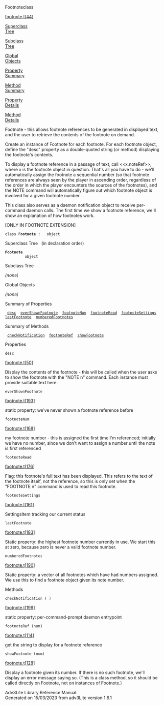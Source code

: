 <span class="title">Footnote</span><span class="type">class</span>

[footnote.t](../file/footnote.t.html)\[[44](../source/footnote.t.html#44)\]

[Superclass  
Tree](#_SuperClassTree_)

[Subclass  
Tree](#_SubClassTree_)

[Global  
Objects](#_ObjectSummary_)

[Property  
Summary](#_PropSummary_)

[Method  
Summary](#_MethodSummary_)

[Property  
Details](#_Properties_)

[Method  
Details](#_Methods_)

<div class="fdesc">

Footnote - this allows footnote references to be generated in displayed
text, and the user to retrieve the contents of the footnote on demand.

Create an instance of Footnote for each footnote. For each footnote
object, define the "desc" property as a double-quoted string (or method)
displaying the footnote's contents.

To display a footnote reference in a passage of text, call
\<\<x.noteRef\>\>, where x is the footnote object in question. That's
all you have to do - we'll automatically assign the footnote a
sequential number (so that footnote references are always seen by the
player in ascending order, regardless of the order in which the player
encounters the sources of the footnotes), and the NOTE command will
automatically figure out which footnote object is involved for a given
footnote number.

This class also serves as a daemon notification object to receive
per-command daemon calls. The first time we show a footnote reference,
we'll show an explanation of how footnotes work.

\[ONLY IN FOOTNOTE EXTENSION\]

`class `**`Footnote`**` :   object`

</div>

<span id="_SuperClassTree_"></span>

<div class="mjhd">

<span class="hdln">Superclass Tree</span>   (in declaration order)

</div>

**`Footnote`**  
`         object`  
<span id="_SubClassTree_"></span>

<div class="mjhd">

<span class="hdln">Subclass Tree</span>  

</div>

*(none)* <span id="_ObjectSummary_"></span>

<div class="mjhd">

<span class="hdln">Global Objects</span>  

</div>

*(none)* <span id="_PropSummary_"></span>

<div class="mjhd">

<span class="hdln">Summary of Properties</span>  

</div>

` `[`desc`](#desc)`  `[`everShownFootnote`](#everShownFootnote)`  `[`footnoteNum`](#footnoteNum)`  `[`footnoteRead`](#footnoteRead)`  `[`footnoteSettings`](#footnoteSettings)`  `[`lastFootnote`](#lastFootnote)`  `[`numberedFootnotes`](#numberedFootnotes)`  `

<span id="_MethodSummary_"></span>

<div class="mjhd">

<span class="hdln">Summary of Methods</span>  

</div>

` `[`checkNotification`](#checkNotification)`  `[`footnoteRef`](#footnoteRef)`  `[`showFootnote`](#showFootnote)`  `

<span id="_Properties_"></span>

<div class="mjhd">

<span class="hdln">Properties</span>  

</div>

<span id="desc"></span>

`desc`

[footnote.t](../file/footnote.t.html)\[[50](../source/footnote.t.html#50)\]

<div class="desc">

Display the contents of the footnote - this will be called when the user
asks to show the footnote with the "NOTE n" command. Each instance must
provide suitable text here.

</div>

<span id="everShownFootnote"></span>

`everShownFootnote`

[footnote.t](../file/footnote.t.html)\[[193](../source/footnote.t.html#193)\]

<div class="desc">

static property: we've never shown a footnote reference before

</div>

<span id="footnoteNum"></span>

`footnoteNum`

[footnote.t](../file/footnote.t.html)\[[168](../source/footnote.t.html#168)\]

<div class="desc">

my footnote number - this is assigned the first time I'm referenced;
initially we have no number, since we don't want to assign a number
until the note is first referenced

</div>

<span id="footnoteRead"></span>

`footnoteRead`

[footnote.t](../file/footnote.t.html)\[[176](../source/footnote.t.html#176)\]

<div class="desc">

Flag: this footnote's full text has been displayed. This refers to the
text of the footnote itself, not the reference, so this is only set when
the "FOOTNOTE n" command is used to read this footnote.

</div>

<span id="footnoteSettings"></span>

`footnoteSettings`

[footnote.t](../file/footnote.t.html)\[[161](../source/footnote.t.html#161)\]

<div class="desc">

SettingsItem tracking our current status

</div>

<span id="lastFootnote"></span>

`lastFootnote`

[footnote.t](../file/footnote.t.html)\[[183](../source/footnote.t.html#183)\]

<div class="desc">

Static property: the highest footnote number currently in use. We start
this at zero, because zero is never a valid footnote number.

</div>

<span id="numberedFootnotes"></span>

`numberedFootnotes`

[footnote.t](../file/footnote.t.html)\[[190](../source/footnote.t.html#190)\]

<div class="desc">

Static property: a vector of all footnotes which have had numbers
assigned. We use this to find a footnote object given its note number.

</div>

<span id="_Methods_"></span>

<div class="mjhd">

<span class="hdln">Methods</span>  

</div>

<span id="checkNotification"></span>

`checkNotification ( )`

[footnote.t](../file/footnote.t.html)\[[196](../source/footnote.t.html#196)\]

<div class="desc">

static property: per-command-prompt daemon entrypoint

</div>

<span id="footnoteRef"></span>

`footnoteRef (num)`

[footnote.t](../file/footnote.t.html)\[[114](../source/footnote.t.html#114)\]

<div class="desc">

get the string to display for a footnote reference

</div>

<span id="showFootnote"></span>

`showFootnote (num)`

[footnote.t](../file/footnote.t.html)\[[128](../source/footnote.t.html#128)\]

<div class="desc">

Display a footnote given its number. If there is no such footnote, we'll
display an error message saying so. (This is a class method, so it
should be called directly on Footnote, not on instances of Footnote.)

</div>

<div class="ftr">

Adv3Lite Library Reference Manual  
Generated on 15/03/2023 from adv3Lite version 1.6.1

</div>
